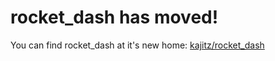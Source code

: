 # rocket_dash has moved!
You can find rocket_dash at it's new home: [kajitz/rocket_dash](https://github.com/kajitz/rocket_dash)
